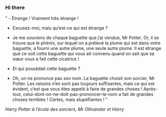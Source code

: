### Hi there

<!-- INSERT QUOTE START --> 

" - Étrange ! Vraiment très étrange !

- Excusez-moi, mais qu’est-ce qui est étrange ?

- Je me souviens de chaque baguette que j’ai vendue, Mr Potter. Or, il se trouve que le phénix, sur lequel on a prélevé la plume qui est dans votre baguette, a fourni une autre plume, une seule autre plume. Il est étrange que ce soit cette baguette qui vous ait convenu quand on sait que sa sœur vous a fait cette cicatrice !

- Et qui possédait cette baguette ?

- Oh, on ne prononce pas son nom. La baguette choisit son sorcier, Mr Potter. Les raisons n’en sont pas toujours suffisantes, mais ce qui est évident, c’est que vous êtes appelé à faire de grandes choses ! Après-tout, celui-dont-on-ne-doit-pas-prononcer-le-nom a fait de grandes choses terribles ! Certes, mais stupéfiantes ! "

_Harry Potter à l’école des sorciers, Mr Ollivander et Harry_

<!-- INSERT QUOTE END -->
